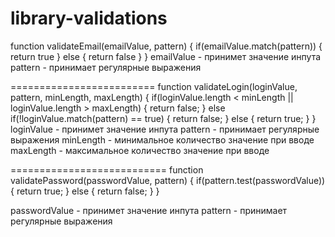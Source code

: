 # library-validations

function validateEmail(emailValue, pattern) {
  if(emailValue.match(pattern)) {
    return true
  } else {
    return false
  }
}
emailValue - принимет значение инпута
pattern - принимает регулярные выражения

=========================
function validateLogin(loginValue, pattern, minLength, maxLength) {
  if(loginValue.length < minLength || loginValue.length > maxLength) {
    return false;
  } else if(!loginValue.match(pattern) == true) {
    return false;
  } else {
    return true;
  }
}
loginValue - принимет значение инпута
pattern - принимает регулярные выражения
minLength - минимальное количество значение при вводе
maxLength - максимальное количество значение при вводе

===========================
function validatePassword(passwordValue, pattern) {
  if(pattern.test(passwordValue)) {
    return true;
  } else {
    return false;
  }
}

passwordValue - принимет значение инпута
pattern - принимает регулярные выражения
